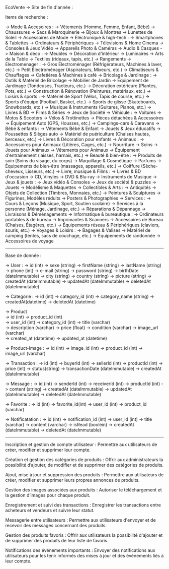 EcoVente -> Site de fin d'année : 

Items de recherche : 

-> Mode & Accesoires : 
			-> Vêtements (Homme, Femme, Enfant, Bébé)
			-> Chaussures
			-> Sacs & Maroquinerie
			-> Bijoux & Montres
			-> Lunettes de Soleil
			-> Accessoires de Mode
-> Eléctronique & high-tech  : 
			-> Smartphones & Tablettes
			-> Ordinateurs & Périphériques
			-> Télévisions & Home Cinema
			-> Consoles & Jeux Vidéo
			-> Appareils Photo & Caméras
			-> Audio & Casques
-> Maison & déco : 
			-> Meubles
			-> Décoration d'intérieur
			-> Luminaires
			-> Arts de la Table
			-> Textiles (rideaux, tapis, etc.)
			-> Rangements
-> Electromenager :
			-> Gros Électroménager (Réfrigérateurs, 
			Machines à laver, etc.)
			-> Petit Électroménager (Aspirateurs, Mixeurs, etc.)
			-> Climatiseurs & Chauffages
			-> Cafetières & Machines à café
-> Bricolage & Jardinage :
			-> Outils & Matériel de Bricolage
			-> Mobilier de Jardin
			-> Équipement de Jardinage 
			(Tondeuses, Tracteurs, etc.)
			-> Décoration extérieure (Plantes, Pots, etc.)
			-> Construction & Rénovation 
			(Peintures, matériaux, etc.)
-> Loisirs & sports :
			-> Matériel de Sport (Vélos, Tapis de course, etc.)
			-> Sports d'équipe (Football, Basket, etc.)
			-> Sports de glisse (Skateboards, Snowboards, etc.)
			-> Musique & Instruments (Guitares, Pianos, etc.)
			-> Livres & BD
			-> Films & Séries
			-> Jeux de Société
-> Véhicule :
			-> Voitures
			-> Motos & Scooters
			-> Vélos & Trottinettes
			-> Pièces détachées & Accessoires
			-> Équipement Auto (GPS, Housses, etc.)
			-> Campings-cars & Caravans
-> Bébé & enfants :
			-> Vêtements Bébé & Enfant
			-> Jouets & Jeux éducatifs
			-> Poussettes & Sièges auto
			-> Matériel de puériculture 
			(Chaises hautes, berceaux, etc.)
			-> Livres & Décoration pour enfants
-> Animaux :
			-> Accessoires pour Animaux (Litières, Cages, etc.)
			-> Nourriture 
			-> Soins
			-> Jouets pour Animaux
			-> Vêtements pour Animaux
			-> Équipement d'entraînement (laisses, harnais, etc.)
-> Beauté & bien-être :
			-> Produits de soin (Soins du visage, du corps)
			-> Maquillage & Cosmétique
			-> Parfums
			-> Équipements de bien-être (massages, appareils, etc.)
			-> Coiffure (Sèche-cheveux, Lisseurs, etc.)	
-> Livre, musique & Films :
			-> Livres & BD d'occasion
			-> CD, Vinyles
			-> DVD & Blu-ray
			-> Instruments de Musique
-> Jeux & jouets :
			-> Jeux vidéo & Consoles
			-> Jeux de société & puzzles
			-> Jouets
			-> Modélisme & Maquettes
-> Collectibles & Arts :
			-> Antiquités
			-> Objets de Collection (Timbres, Monnaies, etc.)
			-> Peintures & Sculptures
			-> Figurines, Modèles réduits
			-> Posters & Photographies
-> Services :
			-> Cours & Leçons (Musique, Sport, Soutien scolaire)
			-> Services à la personne (Ménage, Jardinage, etc.)
			-> Réparations & Dépannage
			-> Livraisons & Déménagements
-> Informatique & bureautique :
			-> Ordinateurs portables & de bureau 
			-> Imprimantes & Scanners
			-> Accessoires de Bureau (Chaises, Étagères, etc.)
			-> Équipements réseau & Périphériques (claviers, souris, etc.)
-> Voyages & Loisirs :
			-> Bagages & Valises
			-> Matériel de camping (tentes, sacs de couchage, etc.)
			-> Équipements de randonnée
			-> Accessoires de voyage

----------------------------------------------------------------------------------------------

Base de donnée : 

-> User : 
	-> id (int)
   -> sexe (string)
   -> firstName (string)
   -> lastName  (string)
   -> phone (int)
   -> e-mail (string)
   -> password (string)
   -> birthDate (dateImmutable)
   -> city (string)
   -> country (string)
   -> picture (string)
   -> createdAt (dateImmutable)
   -> updatedAt (dateImmutable)
   -> deletedAt (dateImmutable)

-> Categorie : 
   -> id (int)
   -> category_id (int)
   -> category_name (string)
   -> createdAt(datetime)
   -> deletedAt (datetime)

-> Product     
	-> id (int)
   -> product_id (int)	
   -> user_id (int)
   -> category_id	(int)
   -> title (varchar)	
   -> description (varchar)
   -> price (float)	
   -> condition (varchar)
   -> image_url (varchar)	
   -> created_at (datetime)	
   -> updated_at (datetime)	
	
-> Product-Image :
	-> id (int)
	-> image_id (int)
	-> product_id (int)
	-> image_url (varchar)

-> Transaction : 
	-> id (int)
   -> buyerId (int)
   -> sellerId (int)
   -> productId (int)
   -> price (int)
   -> status(string)
   -> transactionDate (dateImmutable)
   -> createdAt (dateImmutable)

-> Message : 
	-> id (int)
   -> senderId (int)
   -> receiverId (int)
   -> productId (int)
   -> content (string)
   -> createdAt (dateImmutable)
   -> updatedAt (dateImmutable)
   -> deletedAt (dateImmutable)

-> Favorite : 
	-> id (int)
	-> favorite_id(int)
	-> user_id (int)
	-> product_id (varchar)


-> Notificatation : 
	-> id (int)
	-> notification_id (int)
	-> user_id (int)
	-> title (varchar)
	-> content (varchar)
	-> isRead (booléin)
   -> createdAt (dateImmutable)
   -> deletedAt (dateImmutable)

______________________________________________________________________________________________

Inscription et gestion de compte utilisateur : Permettre aux utilisateurs de créer, modifier et supprimer leur compte.

Création et gestion des catégories de produits : Offrir aux administrateurs la possibilité d’ajouter, de modifier et de supprimer des catégories de produits.

Ajout, mise à jour et suppression des produits : Permettre aux utilisateurs de créer, modifier et supprimer leurs propres annonces de produits.

Gestion des images associées aux produits : Autoriser le téléchargement et la gestion d’images pour chaque produit.

Enregistrement et suivi des transactions : Enregistrer les transactions entre acheteurs et vendeurs et suivre leur statut.

Messagerie entre utilisateurs : Permettre aux utilisateurs d'envoyer et de recevoir des messages concernant des produits.

Gestion des produits favoris : Offrir aux utilisateurs la possibilité d'ajouter et de supprimer des produits de leur liste de favoris.

Notifications des événements importants : Envoyer des notifications aux utilisateurs pour les tenir informés des mises à jour et des événements liés à leur compte.